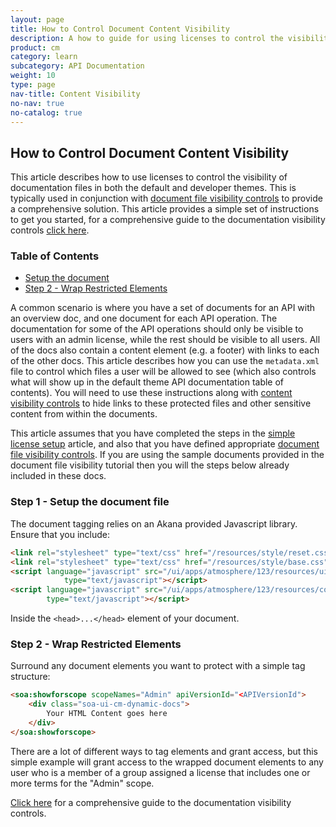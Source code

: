 ```yaml
---
layout: page
title: How to Control Document Content Visibility
description: A how to guide for using licenses to control the visibility of content elements in documentation files
product: cm
category: learn
subcategory: API Documentation
weight: 10
type: page
nav-title: Content Visibility
no-nav: true
no-catalog: true
---
```


## How to Control Document Content Visibility
This article describes how to use licenses to control the visibility of documentation files in both the default and developer themes.  This is typically used in conjunction with [document file visibility controls](howto_control_doc_file_visibility.html) to provide a comprehensive solution.  This article provides a simple set of instructions to get you started, for a comprehensive guide to the documentation visibility controls [click here](../learnmore/api_admin_documentation_tagging.htm).

### Table of Contents
* [Setup the document](#step-1---setup-the-document-file)
* [Step 2 - Wrap Restricted Elements](#step-2---wrap-restricted-elements)

A common scenario is where you have a set of documents for an API with an overview doc, and one document for each API operation.  The documentation for some of the API operations should only be visible to users with an admin license, while the rest should be visible to all users.  All of the docs also contain a content element (e.g. a footer) with links to each of the other docs.  This article describes how you can use the ```metadata.xml``` file to control which files a user will be allowed to see (which also controls what will show up in the default theme API documentation table of contents).  You will need to use these instructions along with [content visibility controls](howto_control_content_visibility.html) to hide links to these protected files and other sensitive content from within the documents.

This article assumes that you have completed the steps in the [simple license setup](howto_simple_license_setup.html) article, and also that you have defined appropriate [document file visibility controls](howto_control_doc_file_visibility.html).  If you are using the sample documents provided in the document file visibility tutorial then you will the steps below already included in these docs.

### Step 1 - Setup the document file
The document tagging relies on an Akana provided Javascript library.  Ensure that you include:

```html
<link rel="stylesheet" type="text/css" href="/resources/style/reset.css"/>
<link rel="stylesheet" type="text/css" href="/resources/style/base.css"/>
<script language="javascript" src="/ui/apps/atmosphere/123/resources/uiframework/jquery/jquery.js"
            type="text/javascript"></script>
<script language="javascript" src="/ui/apps/atmosphere/123/resources/console/javascript/dynamic_docs.js"
        type="text/javascript"></script>
```

Inside the ```<head>...</head>``` element of your document.

### Step 2 - Wrap Restricted Elements
Surround any document elements you want to protect with a simple tag structure:

```html
<soa:showforscope scopeNames="Admin" apiVersionId="<APIVersionId">
    <div class="soa-ui-cm-dynamic-docs">
		Your HTML Content goes here
    </div>
</soa:showforscope>
```

There are a lot of different ways to tag elements and grant access, but this simple example will grant access to the wrapped document elements to any user who is a member of a group assigned a license that includes one or more terms for the "Admin" scope.

[Click here](../learnmore/api_admin_documentation_tagging.htm) for a comprehensive guide to the documentation visibility controls.
